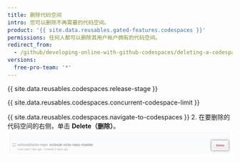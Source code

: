 ```yaml
---
title: 删除代码空间
intro: 您可以删除不再需要的代码空间。
product: '{{ site.data.reusables.gated-features.codespaces }}'
permissions: 任何人都可以删除其用户帐户拥有的代码空间。
redirect_from:
  - /github/developing-online-with-github-codespaces/deleting-a-codespace
versions:
  free-pro-team: '*'
---
```


{{ site.data.reusables.codespaces.release-stage }}

{{ site.data.reusables.codespaces.concurrent-codespace-limit }}

{{ site.data.reusables.codespaces.navigate-to-codespaces }}
2. 在要删除的代码空间的右侧，单击 **Delete（删除）**。 ![删除按钮](/assets/images/help/codespaces/delete-codespace.png)
